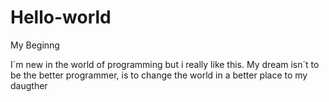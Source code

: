 # Hello-world

My Beginng

I´m new in the world of programming but i really like this. My dream isn´t to be the better programmer, is to change the world in a better place to my daugther
   
